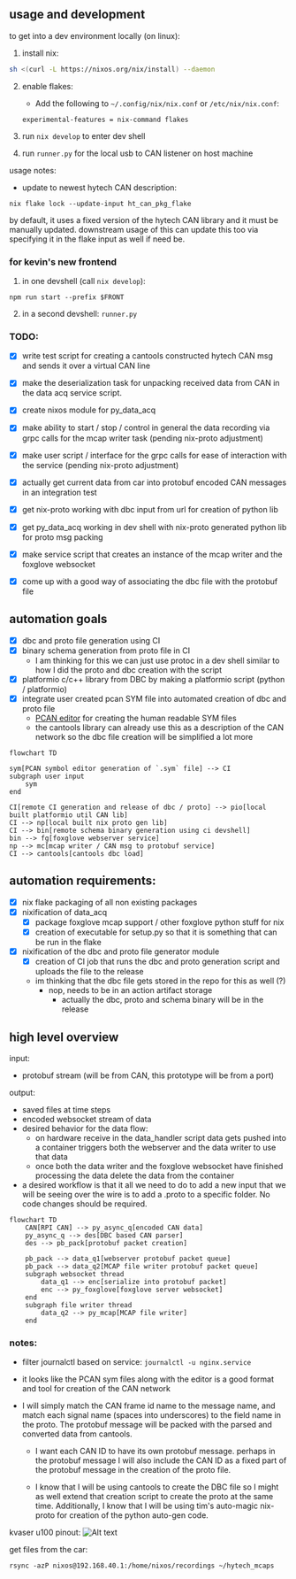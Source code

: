 ## usage and development

to get into a dev environment locally (on linux):
1. install nix:

```bash
sh <(curl -L https://nixos.org/nix/install) --daemon
```

2. enable flakes:
    - Add the following to `~/.config/nix/nix.conf` or `/etc/nix/nix.conf`:
    ```
    experimental-features = nix-command flakes
    ```

3. run `nix develop` to enter dev shell

4. run `runner.py` for the local usb to CAN listener on host machine


usage notes:
- update to newest hytech CAN description:

`nix flake lock --update-input ht_can_pkg_flake`

by default, it uses a fixed version of the hytech CAN library and it must be manually updated. downstream usage of this can update this too via specifying it in the flake input as well if need be.

### for kevin's new frontend

1. in one devshell (call `nix develop`):

```npm run start --prefix $FRONT```

2. in a second devshell:
```runner.py```

### TODO:
- [x] write test script for creating a cantools constructed hytech CAN msg and sends it over a virtual CAN line
- [x] make the deserialization task for unpacking received data from CAN in the data acq service script.
- [x] create nixos module for py_data_acq
- [x] make ability to start / stop / control in general the data recording via grpc calls for the mcap writer task (pending nix-proto adjustment)
- [x] make user script / interface for the grpc calls for ease of interaction with the service (pending nix-proto adjustment)

- [x] actually get current data from car into protobuf encoded CAN messages in an integration test
- [x] get nix-proto working with dbc input from url for creation of python lib
- [x] get py_data_acq working in dev shell with nix-proto generated python lib for proto msg packing
- [x] make service script that creates an instance of the mcap writer and the foxglove websocket
- [x] come up with a good way of associating the dbc file with the protobuf file


## automation goals
- [x] dbc and proto file generation using CI
- [x] binary schema generation from proto file in CI
    - I am thinking for this we can just use protoc in a dev shell similar to how I did the proto and dbc creation with the script
- [x] platformio c/c++ library from DBC by making a platformio script (python / platformio)
- [x] integrate user created pcan SYM file into automated creation of dbc and proto file
    - [PCAN editor](https://www.peak-system.com/PCAN-Symbol-Editor-6.416.0.html?&L=1) for creating the human readable SYM files
    - the cantools library can already use this as a description of the CAN network so the dbc file creation will be simplified a lot more

```mermaid
flowchart TD

sym[PCAN symbol editor generation of `.sym` file] --> CI
subgraph user input
    sym
end

CI[remote CI generation and release of dbc / proto] --> pio[local built platformio util CAN lib]
CI --> np[local built nix proto gen lib]
CI --> bin[remote schema binary generation using ci devshell]
bin --> fg[foxglove webserver service]
np --> mc[mcap writer / CAN msg to protobuf service]
CI --> cantools[cantools dbc load]

```

## automation requirements:
- [x] nix flake packaging of all non existing packages
- [x] nixification of data_acq
    - [x] package foxglove mcap support / other foxglove python stuff for nix
    - [x] creation of executable for setup.py so that it is something that can be run in the flake
- [x] nixification of the dbc and proto file generator module
    - [x] creation of CI job that runs the dbc and proto generation script and uploads the file to the release
    - im thinking that the dbc file gets stored in the repo for this as well (?)
        - nop, needs to be in an action artifact storage
            - actually the dbc, proto and schema binary will be in the release

## high level overview
input: 
- protobuf stream (will be from CAN, this prototype will be from a port)

output: 
- saved files at time steps
- encoded websocket stream of data
- desired behavior for the data flow:
    - on hardware receive in the data_handler script data gets pushed into a container triggers both the webserver and the data writer to use that data
    - once both the data writer and the foxglove websocket have finished processing the data delete the data from the container
- a desired workflow is that it all we need to do to add a new input that we will be seeing over the wire is to add a .proto to a specific folder. No code changes should be required.

```mermaid
flowchart TD
    CAN[RPI CAN] --> py_async_q[encoded CAN data]
    py_async_q --> des[DBC based CAN parser] 
    des --> pb_pack[protobuf packet creation]
    
    pb_pack --> data_q1[webserver protobuf packet queue]
    pb_pack --> data_q2[MCAP file writer protobuf packet queue]
    subgraph websocket thread
        data_q1 --> enc[serialize into protobuf packet]
        enc --> py_foxglove[foxglove server websocket]
    end
    subgraph file writer thread
        data_q2 --> py_mcap[MCAP file writer]
    end
```

### notes:
- filter journalctl based on service: `journalctl -u nginx.service`

- it looks like the PCAN sym files along with the editor is a good format and tool for creation of the CAN network

- I will simply match the CAN frame id name to the message name, and match each signal name (spaces into underscores) to the field name in the proto. The protobuf message will be packed with the parsed and converted data from cantools.

    - I want each CAN ID to have its own protobuf message. perhaps in the protobuf message I will also include the CAN ID as a fixed part of the protobuf message in the creation of the proto file.
    
    - I know that I will be using cantools to create the DBC file so I might as well extend that creation script to create the proto at the same time. Additionally, I know that I will be using tim's auto-magic nix-proto for creation of the python auto-gen code.


kvaser u100 pinout:
![Alt text](image.png)


get files from the car: 

```rsync -azP nixos@192.168.40.1:/home/nixos/recordings ~/hytech_mcaps```